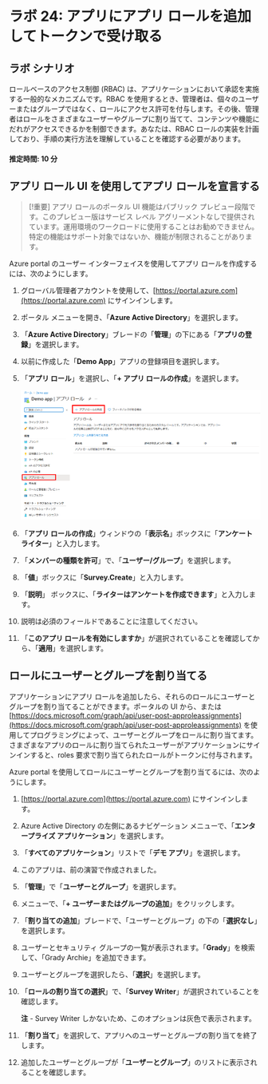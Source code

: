 ﻿---
lab:
    title: '24 - アプリにアプリ ロールを追加してトークンで受け取る'
    learning path: '03'
    module: 'モジュール 03 - アプリの登録を実装する'
---

# ラボ 24: アプリにアプリ ロールを追加してトークンで受け取る

## ラボ シナリオ

ロールベースのアクセス制御 (RBAC) は、アプリケーションにおいて承認を実施する一般的なメカニズムです。RBAC を使用するとき、管理者は、個々のユーザーまたはグループではなく、ロールにアクセス許可を付与します。その後、管理者はロールをさまざまなユーザーやグループに割り当てて、コンテンツや機能にだれがアクセスできるかを制御できます。あなたは、RBAC ロールの実装を計画しており、手順の実行方法を理解していることを確認する必要があります。

#### 推定時間: 10 分

## アプリ ロール UI を使用してアプリ ロールを宣言する

>[!重要]
>アプリ ロールのポータル UI 機能はパブリック プレビュー段階です。このプレビュー版はサービス レベル アグリーメントなしで提供されています。運用環境のワークロードに使用することはお勧めできません。特定の機能はサポート対象ではないか、機能が制限されることがあります。

Azure portal のユーザー インターフェイスを使用してアプリ ロールを作成するには、次のようにします。

1. グローバル管理者アカウントを使用して、[https://portal.azure.com](https://portal.azure.com) にサインインします。

2. ポータル メニューを開き、「**Azure Active Directory**」を選択します。

3. 「**Azure Active Directory**」ブレードの「**管理**」の下にある「**アプリの登録**」を選択します。

4. 以前に作成した「**Demo App**」アプリの登録項目を選択します。

5. 「**アプリ ロール**」を選択し、「**+ アプリ ロールの作成**」を選択します。

    ![アプリ ロールの作成が強調表示されているアプリ ロールを示す画面イメージ](./media/lp3-mod3-app-roles-create-app-role.png)

6. 「**アプリ ロールの作成**」ウィンドウの「**表示名**」ボックスに「**アンケート ライター**」と入力します。

7. 「**メンバーの種類を許可**」で、「**ユーザー/グループ**」を選択します。

8. 「**値**」ボックスに「**Survey.Create**」と入力します。

9. 「**説明**」 ボックスに、「**ライターはアンケートを作成できます**」と入力します。

10. 説明は必須のフィールドであることに注意してください。

11. 「**このアプリ ロールを有効にしますか**」が選択されていることを確認してから、「**適用**」を選択します。

## ロールにユーザーとグループを割り当てる

アプリケーションにアプリ ロールを追加したら、それらのロールにユーザーとグループを割り当てることができます。ポータルの UI から、または [https://docs.microsoft.com/graph/api/user-post-approleassignments](https://docs.microsoft.com/graph/api/user-post-approleassignments) を使用してプログラミングによって、ユーザーとグループをロールに割り当てます。さまざまなアプリのロールに割り当てられたユーザーがアプリケーションにサインインすると、roles 要求で割り当てられたロールがトークンに付与されます。

Azure portal を使用してロールにユーザーとグループを割り当てるには、次のようにします。

1. [https://portal.azure.com](https://portal.azure.com) にサインインします。

2. Azure Active Directory の左側にあるナビゲーション メニューで、「**エンタープライズ アプリケーション**」を選択します。

3. 「**すべてのアプリケーション**」リストで「**デモ アプリ**」を選択します。

4. このアプリは、前の演習で作成されました。

5. 「**管理**」で「**ユーザーとグループ**」を選択します。

6. メニューで、「**+ ユーザーまたはグループの追加**」をクリックします。

7. 「**割り当ての追加**」ブレードで、「ユーザーとグループ」の下の「**選択なし**」を選択します。

8. ユーザーとセキュリティ グループの一覧が表示されます。「**Grady**」を検索して、「Grady Archie」を追加できます。

9. ユーザーとグループを選択したら、「**選択**」を選択します。

10. 「**ロールの割り当ての選択**」で、「**Survey Writer**」が選択されていることを確認します。

    **注** - Survey Writer しかないため、このオプションは灰色で表示されます。

11. 「**割り当て**」を選択して、アプリへのユーザーとグループの割り当てを終了します。

12. 追加したユーザーとグループが「**ユーザーとグループ**」のリストに表示されることを確認します。
